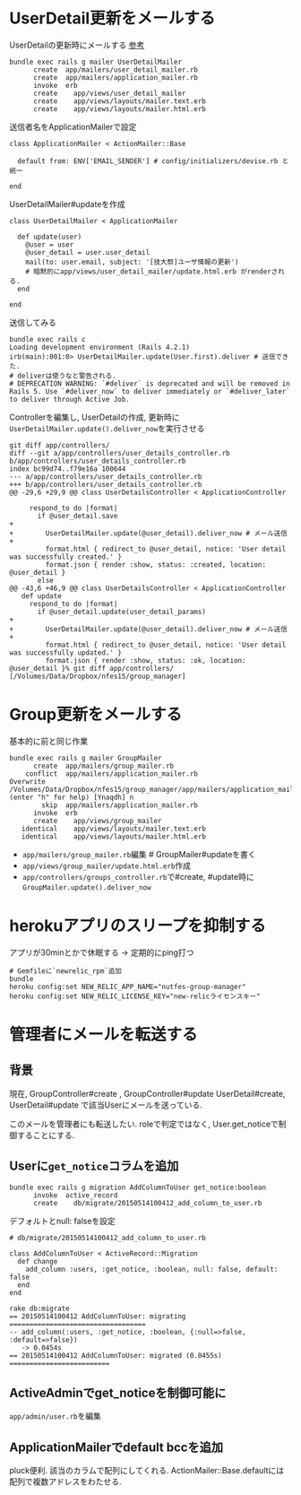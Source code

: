 # UserDetail更新をメールする

UserDetailの更新時にメールする
[参考](http://ruby-rails.hatenadiary.com/entry/20140828/1409236436)

```
bundle exec rails g mailer UserDetailMailer 
      create  app/mailers/user_detail_mailer.rb
      create  app/mailers/application_mailer.rb
      invoke  erb
      create    app/views/user_detail_mailer
      create    app/views/layouts/mailer.text.erb
      create    app/views/layouts/mailer.html.erb
```

送信者名をApplicationMailerで設定

```
class ApplicationMailer < ActionMailer::Base

  default from: ENV['EMAIL_SENDER'] # config/initializers/devise.rb と統一

end
```

UserDetailMailer#updateを作成

```
class UserDetailMailer < ApplicationMailer

  def update(user)
    @user = user
    @user_detail = user.user_detail
    mail(to: user.email, subject: '[技大祭]ユーザ情報の更新')
    # 暗黙的にapp/views/user_detail_mailer/update.html.erb がrenderされる.
  end

end
```

送信してみる

```
bundle exec rails c
Loading development environment (Rails 4.2.1)
irb(main):001:0> UserDetailMailer.update(User.first).deliver # 送信できた.
# deliverは使うなと警告される. 
# DEPRECATION WARNING: `#deliver` is deprecated and will be removed in Rails 5. Use `#deliver_now` to deliver immediately or `#deliver_later` to deliver through Active Job.
```

Controllerを編集し, UserDetailの作成, 更新時に`UserDetailMailer.update().deliver_now`を実行させる

```
git diff app/controllers/
diff --git a/app/controllers/user_details_controller.rb b/app/controllers/user_details_controller.rb
index bc99d74..f79e16a 100644
--- a/app/controllers/user_details_controller.rb
+++ b/app/controllers/user_details_controller.rb
@@ -29,6 +29,9 @@ class UserDetailsController < ApplicationController

     respond_to do |format|
       if @user_detail.save
+
+        UserDetailMailer.update(@user_detail).deliver_now # メール送信
+
         format.html { redirect_to @user_detail, notice: 'User detail was successfully created.' }
         format.json { render :show, status: :created, location: @user_detail }
       else
@@ -43,6 +46,9 @@ class UserDetailsController < ApplicationController
   def update
     respond_to do |format|
       if @user_detail.update(user_detail_params)
+
+        UserDetailMailer.update(@user_detail).deliver_now # メール送信
+
         format.html { redirect_to @user_detail, notice: 'User detail was successfully updated.' }
         format.json { render :show, status: :ok, location: @user_detail }% git diff app/controllers/                  [/Volumes/Data/Dropbox/nfes15/group_manager]
```


# Group更新をメールする

基本的に前と同じ作業

```
bundle exec rails g mailer GroupMailer
      create  app/mailers/group_mailer.rb
    conflict  app/mailers/application_mailer.rb
Overwrite /Volumes/Data/Dropbox/nfes15/group_manager/app/mailers/application_mailer.rb? (enter "h" for help) [Ynaqdh] n
        skip  app/mailers/application_mailer.rb
      invoke  erb
      create    app/views/group_mailer
   identical    app/views/layouts/mailer.text.erb
   identical    app/views/layouts/mailer.html.erb
```

* `app/mailers/group_mailer.rb`編集 # GroupMailer#updateを書く
* `app/views/group_mailer/update.html.erb`作成
* `app/controllers/groups_controller.rb`で#create, #update時に`GroupMailer.update().deliver_now`


# herokuアプリのスリープを抑制する

アプリが30minとかで休眠する -> 定期的にping打つ 

```
# Gemfileに`newrelic_rpm`追加
bundle 
heroku config:set NEW_RELIC_APP_NAME="nutfes-group-manager"
heroku config:set NEW_RELIC_LICENSE_KEY="new-relicライセンスキー"
```

# 管理者にメールを転送する

## 背景

現在,
GroupController#create , GroupController#update
UserDetail#create, UserDetail#update
で該当Userにメールを送っている.

このメールを管理者にも転送したい.
roleで判定ではなく, User.get_noticeで制御することにする.

## Userに`get_notice`コラムを追加

```
bundle exec rails g migration AddColumnToUser get_notice:boolean
      invoke  active_record
      create    db/migrate/20150514100412_add_column_to_user.rb
```

デフォルトとnull: falseを設定

```
# db/migrate/20150514100412_add_column_to_user.rb

class AddColumnToUser < ActiveRecord::Migration
  def change
    add_column :users, :get_notice, :boolean, null: false, default: false
  end
end
```

```
rake db:migrate
== 20150514100412 AddColumnToUser: migrating ==================================
-- add_column(:users, :get_notice, :boolean, {:null=>false, :default=>false})
   -> 0.0454s
== 20150514100412 AddColumnToUser: migrated (0.0455s) =========================
```

## ActiveAdminでget_noticeを制御可能に

`app/admin/user.rb`を編集

## ApplicationMailerでdefault bccを追加

pluck便利. 該当のカラムで配列にしてくれる.
ActionMailer::Base.defaultには配列で複数アドレスをわたせる.
